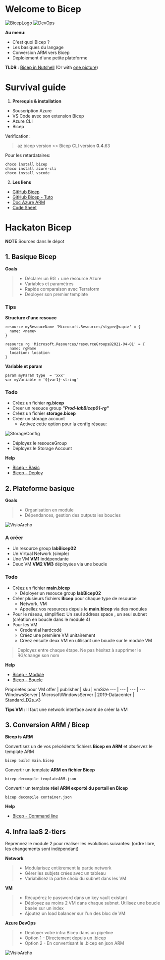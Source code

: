 # **Welcome to Bicep**

![BicepLogo](Tools/BicepLogo.png)  ![DevOps](Tools/DevOpsLogo.png)

**Au menu**:
- C'est quoi Bicep ? 
- Les basiques du langage 
- Conversion ARM vers Bicep
- Deploiement d'une petite plateforme

**TLDR** : [Bicep in Nutshell](takeaway.md)
(Or with [one picture](Tools/True-ARM.jpg))

# **Survival guide**

1. **Prerequis & installation**

* Souscription Azure 
* VS Code avec son extension Bicep
* Azure CLI
* Bicep 

Verification:
> az bicep version  >> Bicep CLI version **0.4**.63

Pour les retardataires: 
```code
choco install bicep
choco install azure-cli
choco install vscode
```

2. **Les liens**

- [GitHub Bicep](https://github.com/Azure/bicep) 
- [GitHub Bicep - Tuto](https://github.com/Azure/bicep/blob/main/docs/tutorial/01-simple-template.md) 
- [Doc Azure ARM](https://docs.microsoft.com/en-us/azure/templates/) 
- [Code Sheet](codesheet.md) 

# **Hackaton Bicep**

**NOTE** Sources dans le dépot

## **1. Basique Bicep**

**Goals**
>- Déclarer un RG + une resource Azure
>- Variables et paramètres
>- Rapide comparaison avec Terraform 
>- Deployer son premier template

### **Tips**
**Structure d'une resouce**
```Bicep 
resource myResouceName 'Microsoft.Resources/<type>@<api>' = {
  name: <name>
}
```
```Bicep 
resource rg 'Microsoft.Resources/resourceGroups@2021-04-01' = {
  name: rgName
  location: location
}
```
**Variable et param**
```Bicep 
param myParam type  = 'xxx'
var myVariable = '${var1}-string'
```

### **Todo**
- Créez un fichier **rg.bicep**
- Creer un resouce group **"_Prod-labBicep01-rg_"**
- Créez un fichier **storage.bicep**
- Creer un storage account
    - Activez cette option pour la config réseau:

![StorageConfig](Tools/routing.png)
- Déployez le resouceGroup
- Déployez le Storage Account

**Help** 
- [Bicep - Basic](https://github.com/Azure/bicep/blob/main/docs/tutorial/01-simple-template.md)
- [Bicep - Deploy](https://github.com/Azure/bicep/blob/main/docs/tutorial/02-deploying-a-bicep-file.md)


## **2. Plateforme basique**
**Goals**
>- Organisation en module
>- Dépendances, gestion des outputs les boucles

![VisioArcho](Tools/module2.png)

### **A créer**
- Un resource group __labBicep**02**__
- Un Virtual Network (simple)
- Une VM **VM1** indépendante
- Deux VM **VM2 VM3** déployées via une boucle

### **Todo**
- Créez un fichier **main.bicep**
    - Déployer un resouce group __labBicep**02**__
- Créer plusieurs fichiers **Bicep** pour chaque type de resource
    - Network, VM
    - Appellez vos resources depuis le **main.bicep** via des modules
- Pour le réseau, simplifiez: Un seul address space , un seul subnet (création en boucle dans le module 4)
- Pour les VM
    - Credential hardcodé
    - Créez une première VM unitairement
    - Créez ensuite deux VM en utilisant une boucle sur le module VM

> Deployez entre chaque étape. Ne pas hésitez à supprimer le RG/change son nom

**Help** 
- [Bicep - Module](https://github.com/Azure/bicep/blob/main/docs/tutorial/06-creating-modules.md)
- [Bicep - Boucle](https://github.com/Azure/bicep/blob/main/docs/tutorial/05-loops-conditions-existing.md)


Proprietés pour VM 
offer | publisher | sku | vmSize
--- | --- | --- | --- 
WindowsServer | MicrosoftWindowsServer | 2019-Datacenter | Standard_D2s_v3

**Tips VM** : Il faut une network interface avant de créer la VM 

## **3. Conversion ARM / Bicep**

**Bicep is ARM**

Convertisez un de vos précédents fichiers **Bicep en ARM** et observez le template ARM
```Bicep
bicep build main.bicep
```
Convertir un template **ARM en fichier Bicep**
```Bicep
bicep decompile templateARM.json
```

Convertir un template __réel__ **ARM exporté du portail en Bicep**
```Bicep
bicep decompile container.json
```

**Help** 
- [Bicep - Command line](https://github.com/Azure/bicep/blob/main/docs/tutorial/07-convert-arm-template.md)


## 4. Infra IaaS 2-tiers

Reprennez le module 2 pour réaliser les évolutions suivantes: 
(ordre libre, les changements sont indépendant)

**Network**
> - Modularisez entièrement la partie network
> - Gérer les subjets crées avec un tableau
> - Variabilisez la partie choix du subnet dans les VM

**VM**
> - Récupérez le password dans un key vault existant
> - Déployez au moins 2 VM dans chaque subnet. Utilisez une boucle basée sur un index
> - Ajoutez un load balancer sur l'un des bloc de VM

**Azure DevOps**
> - Deployer votre infra Bicep dans un pipeline
> - Option 1 - Directement depuis un .bicep
> - Option 2 - En convertisant le .bicep en json ARM

![VisioArcho](Tools/module4.png)
